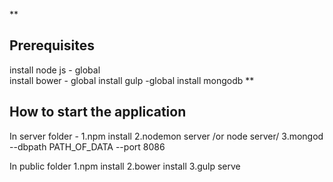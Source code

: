 **

Prerequisites
-----------
install node js - global   
install bower - global
install gulp -global
install mongodb 
**

How to start the application
----------------------------
In server folder - 
1.npm install
2.nodemon server /or node server/
3.mongod --dbpath PATH_OF_DATA --port 8086

In public folder
1.npm install
2.bower install
3.gulp serve
